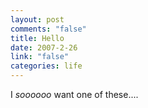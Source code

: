 ```yaml
--- 
layout: post
comments: "false"
title: Hello
date: 2007-2-26
link: "false"
categories: life
---
```

I <em>soooooo</em> want one of these....

<object height="350" width="425">
<param name="movie" value="http://www.youtube.com/v/s25fjjbDef4"></param>
<param name="wmode" value="transparent"></param><embed src="http://www.youtube.com/v/s25fjjbDef4" type="application/x-shockwave-flash" wmode="transparent" height="350" width="425"></embed></object></p>
